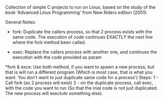 Collection of simple C projects to run on Linux, based on the study of the book 'Advanced Linux Programming'
 from New Riders edition (2001).


General Notes:
* fork:   Duplicate the callers process,  so that 2 process exists with the same code.
        The execution of code continues EXACTLY the next line where the fork method been called.

* exec:   Replace the callers process with another one, and continues the execution with the code provided as param

*fork & exce: Use both method, if you want to spawn a new process, but that is will run a different program
              (Which is most case, that is what you want. You don't want to just duplicate same code for a process')
               Steps:  1 - Call fork (so 2 process will exist)
                       2 - on the duplicate process, call exec, with the code you want to run
                          (So that the inial code is not just duplicated. The new process will exectute something else).
